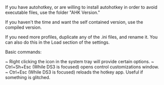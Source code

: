 If you have autohotkey, or are willing to install autohotkey in order to avoid executable files, use the folder "AHK Version."

If you haven't the time and want the self contained version, use the compiled version.


If you need more profiles, duplicate any of the .ini files, and rename it. You can also do this in the Load section of the settings.



Basic commands:

~ Right clicking the icon in the system tray will provide certain options.
~ Ctrl+Sh+Esc (While DS3 is focused) opens control customizations window.
~ Ctrl+Esc (While DS3 is focused) reloads the hotkey app. Useful if something is glitched.
